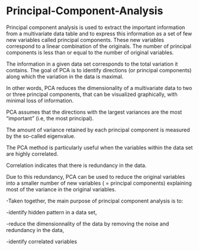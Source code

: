 # Principal-Component-Analysis

Principal component analysis is used to extract the important information from a multivariate data table and to express this information as a set of few new variables called principal components. These new variables correspond to a linear combination of the originals. The number of principal components is less than or equal to the number of original variables.

The information in a given data set corresponds to the total variation it contains. The goal of PCA is to identify directions (or principal components) along which the variation in the data is maximal.

In other words, PCA reduces the dimensionality of a multivariate data to two or three principal components, that can be visualized graphically, with minimal loss of information.

PCA assumes that the directions with the largest variances are the most “important” (i.e, the most principal).

The amount of variance retained by each principal component is measured by the so-called eigenvalue.

The PCA method is particularly useful when the variables within the data set are highly correlated.

Correlation indicates that there is redundancy in the data.

Due to this redundancy, PCA can be used to reduce the original variables into a smaller number of new variables ( = principal components) explaining most of the variance in the original variables.

-Taken together, the main purpose of principal component analysis is to:

-identify hidden pattern in a data set,

-reduce the dimensionnality of the data by removing the noise and redundancy in the data,

-identify correlated variables
